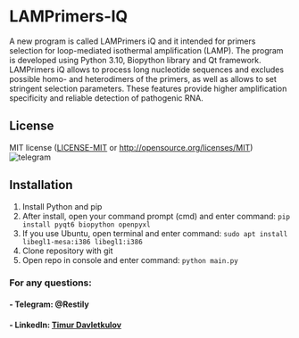 # LAMPrimers-IQ

A new program is called LAMPrimers iQ and it intended for primers selection for loop-mediated isothermal amplification (LAMP). The program is developed using Python 3.10, Biopython library and Qt framework. LAMPrimers iQ allows to process long nucleotide sequences and excludes possible homo- and heterodimers of the primers, as well as allows to set stringent selection parameters. These features provide higher amplification specificity and reliable detection of pathogenic RNA.

## License

MIT license ([LICENSE-MIT](LICENSE) or http://opensource.org/licenses/MIT)![telegram](https://github.com/Restily/LAMPrimers-iQ/assets/37340177/328a66ab-2e32-4269-8136-53564fa9246e)


## Installation

1) Install Python and pip
2) After install, open your command prompt (cmd) and enter command: ```pip install pyqt6 biopython openpyxl```
3) If you use Ubuntu, open terminal and enter command: ```sudo apt install libegl1-mesa:i386 libegl1:i386```
4) Clone repository with git
5) Open repo in console and enter command: ```python main.py```

### For any questions:
#### - Telegram: @Restily
#### - LinkedIn: [Timur Davletkulov](https://www.linkedin.com/in/timur-davletkulov-73a210284/)
